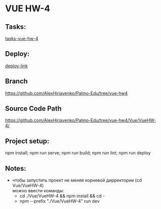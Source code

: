 # VUE HW-4

## Tasks:

[tasks-vue-hw-4](https://gist.github.com/morphey312/a540b1e24fe49ef1f117ab6a426b4979)

## Deploy:

[deploy-link](https://alexhiriavenko.github.io/Palmo-Edu/VueHW-4/)

## Branch

https://github.com/AlexHiriavenko/Palmo-Edu/tree/vue-hw4

## Source Code Path

https://github.com/AlexHiriavenko/Palmo-Edu/tree/vue-hw4/Vue/VueHW-4/

## Project setup:

npm install; npm run serve; npm run build; npm run lint; npm run deploy

## Notes:

- чтобы запустить проект не меняя корневой дирректории (cd Vue/VueHW-4) <br>
  можно ввести команды:
  - cd ./Vue/VueHW-4 && npm install && cd -
  - npm --prefix "./Vue/VueHW-4" run dev
